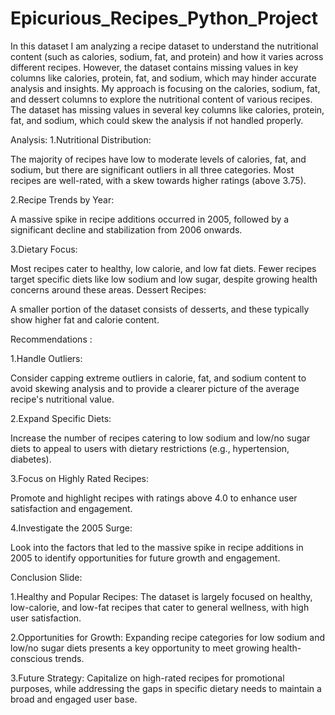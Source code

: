 # Epicurious_Recipes_Python_Project
In this dataset I am analyzing a recipe dataset to understand the nutritional content (such as calories, sodium, fat, and protein) and how it varies across different recipes. However, the dataset contains missing values in key columns like calories, protein, fat, and sodium, which may hinder accurate analysis and insights.
My approach is focusing on the calories, sodium, fat, and dessert columns to explore the nutritional content of various recipes. The dataset has missing values in several key columns like calories, protein, fat, and sodium, which could skew the analysis if not handled properly.

Analysis:
1.Nutritional Distribution:

The majority of recipes have low to moderate levels of calories, fat, and sodium, but there are significant outliers in all three categories.
Most recipes are well-rated, with a skew towards higher ratings (above 3.75).

2.Recipe Trends by Year:

A massive spike in recipe additions occurred in 2005, followed by a significant decline and stabilization from 2006 onwards.

3.Dietary Focus:

Most recipes cater to healthy, low calorie, and low fat diets.
Fewer recipes target specific diets like low sodium and low sugar, despite growing health concerns around these areas.
Dessert Recipes:

A smaller portion of the dataset consists of desserts, and these typically show higher fat and calorie content.

Recommendations :

1.Handle Outliers:

Consider capping extreme outliers in calorie, fat, and sodium content to avoid skewing analysis and to provide a clearer picture of the average recipe's nutritional value.

2.Expand Specific Diets:

Increase the number of recipes catering to low sodium and low/no sugar diets to appeal to users with dietary restrictions (e.g., hypertension, diabetes).

3.Focus on Highly Rated Recipes:

Promote and highlight recipes with ratings above 4.0 to enhance user satisfaction and engagement.

4.Investigate the 2005 Surge:

Look into the factors that led to the massive spike in recipe additions in 2005 to identify opportunities for future growth and engagement.

Conclusion Slide:

1.Healthy and Popular Recipes: The dataset is largely focused on healthy, low-calorie, and low-fat recipes that cater to general wellness, with high user satisfaction.

2.Opportunities for Growth: Expanding recipe categories for low sodium and low/no sugar diets presents a key opportunity to meet growing health-conscious trends.

3.Future Strategy: Capitalize on high-rated recipes for promotional purposes, while addressing the gaps in specific dietary needs to maintain a broad and engaged user base.

